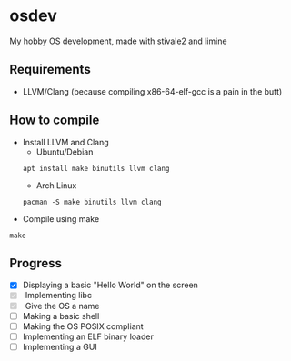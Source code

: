 # osdev
My hobby OS development, made with stivale2 and limine

## Requirements
* LLVM/Clang (because compiling x86-64-elf-gcc is a pain in the butt)

## How to compile
* Install LLVM and Clang
	* Ubuntu/Debian
	```
	apt install make binutils llvm clang
	```
	* Arch Linux
	```
	pacman -S make binutils llvm clang
	```
* Compile using make
```
make
```

## Progress
- [x] Displaying a basic "Hello World" on the screen<br>
<input type="checkbox" disabled checked indeterminate> Implementing libc<br>
<input type="checkbox" disabled checked indeterminate> Give the OS a name
- [ ] Making a basic shell
- [ ] Making the OS POSIX compliant
- [ ] Implementing an ELF binary loader
- [ ] Implementing a GUI
